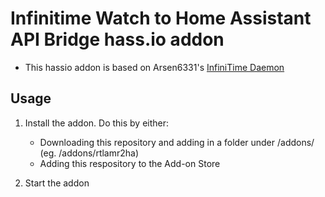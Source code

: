 # Infinitime Watch to Home Assistant API Bridge hass.io addon

- This hassio addon is based on  Arsen6331's [InfiniTime Daemon](https://gitea.arsenm.dev/Arsen6331/itd)

## Usage

1) Install the addon. Do this by either:
    - Downloading this repository and adding in a folder under /addons/ (eg. /addons/rtlamr2ha)
    - Adding this respository to the Add-on Store

3) Start the addon

